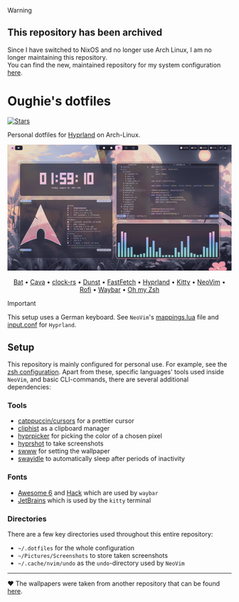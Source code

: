 > [!WARNING]
>  ## This repository has been archived
>  Since I have switched to NixOS and no longer use Arch Linux, I am no longer maintaining this repository.  
>  You can find the new, maintained repository for my system configuration [here](https://github.com/Oughie/nixos-config).

# Oughie's dotfiles

[![Stars](https://img.shields.io/github/stars/Oughie/dotfiles)](https://github.com/Oughie/dotfiles/stargazers)

Personal dotfiles for [Hyprland](https://hyprland.org/) on Arch-Linux.

![Screenshot](screenshots/hyprland.png)

<p align="center">
    <a href=".config/bat">Bat</a> •
    <a href=".config/cava">Cava</a> •
    <a href=".config/clock-rs">clock-rs</a> •
    <a href=".config/dunst">Dunst</a> •
    <a href=".config/fastfetch">FastFetch</a> •
    <a href=".config/hypr">Hyprland</a> •
    <a href=".config/kitty">Kitty</a> •
    <a href=".config/nvim">NeoVim</a> •
    <a href=".config/rofi">Rofi</a> •
    <a href=".config/waybar">Waybar</a> •
    <a href=".config/zsh">Oh my Zsh</a>
</p>

> [!IMPORTANT]
> This setup uses a German keyboard. See `NeoVim`'s [mappings.lua][mappings-lua] file and [input.conf][input-conf] for `Hyprland`.

## Setup

This repository is mainly configured for personal use. For example, see the [zsh configuration][zshrc].
Apart from these, specific languages' tools used inside `NeoVim`, and basic CLI-commands, there are several additional dependencies:

### Tools

- [catppuccin/cursors](https://github.com/catppuccin/cursors) for a prettier cursor  
- [cliphist](https://github.com/sentriz/cliphist) as a clipboard manager  
- [hyprpicker](https://github.com/hyprwm/hyprpicker) for picking the color of a chosen pixel  
- [hyprshot](https://github.com/Gustash/Hyprshot) to take screenshots  
- [swww](https://github.com/LGFae/swww) for setting the wallpaper  
- [swayidle](https://github.com/swaywm/swayidle) to automatically sleep after periods of inactivity  

### Fonts
- [Awesome 6](https://fontawesome.com/) and [Hack](https://www.nerdfonts.com/) which are used by `waybar`  
- [JetBrains](https://www.nerdfonts.com/) which is used by the `kitty` terminal  

### Directories

There are a few key directories used throughout this entire repository:

- `~/.dotfiles` for the whole configuration  
- `~/Pictures/Screenshots` to store taken screenshots  
- `~/.cache/nvim/undo` as the `undo`-directory used by `NeoVim`  

---

:heart: The wallpapers were taken from another repository that can be found [here](https://github.com/orxngc/walls-catppuccin-mocha).

[zshrc]: https://github.com/Oughie/dotfiles/blob/main/.config/zsh/.zshrc
[mappings-lua]: https://github.com/Oughie/dotfiles/blob/main/.config/nvim/lua/user/mappings.lua?plain=1#L16-L19
[input-conf]: https://github.com/Oughie/dotfiles/blob/7fe0b77fd02e33a068c71bb5c35dc62c51c96847/.config/hypr/modules/input.conf?plain=1#L2
